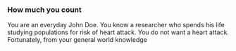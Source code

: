 ### How much you count
You are an everyday John Doe.
You know a researcher who spends his life studying populations for risk of heart attack.
You do not want a heart attack.  Fortunately, from your general world knowledge

<!--stackedit_data:
eyJoaXN0b3J5IjpbODQ1MDg2MDAyLC0xMjAwNjQyNDIsNDAxOT
YyOTkxLDgzOTMwMzM3N119
-->
